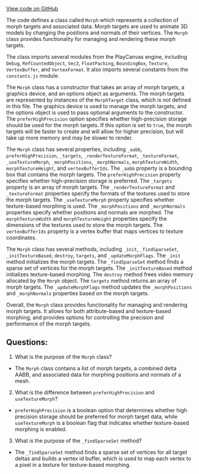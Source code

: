 [View code on GitHub](https://github.com/playcanvas/engine/src/scene/morph.js)

The code defines a class called `Morph` which represents a collection of morph targets and associated data. Morph targets are used to animate 3D models by changing the positions and normals of their vertices. The `Morph` class provides functionality for managing and rendering these morph targets.

The class imports several modules from the PlayCanvas engine, including `Debug`, `RefCountedObject`, `Vec3`, `FloatPacking`, `BoundingBox`, `Texture`, `VertexBuffer`, and `VertexFormat`. It also imports several constants from the `constants.js` module.

The `Morph` class has a constructor that takes an array of morph targets, a graphics device, and an options object as arguments. The morph targets are represented by instances of the `MorphTarget` class, which is not defined in this file. The graphics device is used to manage the morph targets, and the options object is used to pass optional arguments to the constructor. The `preferHighPrecision` option specifies whether high-precision storage should be used for the morph targets. If this option is set to `true`, the morph targets will be faster to create and will allow for higher precision, but will take up more memory and may be slower to render.

The `Morph` class has several properties, including `_aabb`, `preferHighPrecision`, `_targets`, `_renderTextureFormat`, `_textureFormat`, `_useTextureMorph`, `_morphPositions`, `_morphNormals`, `morphTextureWidth`, `morphTextureHeight`, and `vertexBufferIds`. The `_aabb` property is a bounding box that contains the morph targets. The `preferHighPrecision` property specifies whether high-precision storage is preferred. The `_targets` property is an array of morph targets. The `_renderTextureFormat` and `_textureFormat` properties specify the formats of the textures used to store the morph targets. The `_useTextureMorph` property specifies whether texture-based morphing is used. The `_morphPositions` and `_morphNormals` properties specify whether positions and normals are morphed. The `morphTextureWidth` and `morphTextureHeight` properties specify the dimensions of the textures used to store the morph targets. The `vertexBufferIds` property is a vertex buffer that maps vertices to texture coordinates.

The `Morph` class has several methods, including `_init`, `_findSparseSet`, `_initTextureBased`, `destroy`, `targets`, and `_updateMorphFlags`. The `_init` method initializes the morph targets. The `_findSparseSet` method finds a sparse set of vertices for the morph targets. The `_initTextureBased` method initializes texture-based morphing. The `destroy` method frees video memory allocated by the `Morph` object. The `targets` method returns an array of morph targets. The `_updateMorphFlags` method updates the `_morphPositions` and `_morphNormals` properties based on the morph targets.

Overall, the `Morph` class provides functionality for managing and rendering morph targets. It allows for both attribute-based and texture-based morphing, and provides options for controlling the precision and performance of the morph targets.
## Questions: 
 1. What is the purpose of the `Morph` class?
- The `Morph` class contains a list of morph targets, a combined delta AABB, and associated data for morphing positions and normals of a mesh.
2. What is the difference between `preferHighPrecision` and `useTextureMorph`?
- `preferHighPrecision` is a boolean option that determines whether high precision storage should be preferred for morph target data, while `useTextureMorph` is a boolean flag that indicates whether texture-based morphing is enabled.
3. What is the purpose of the `_findSparseSet` method?
- The `_findSparseSet` method finds a sparse set of vertices for all target deltas and builds a vertex id buffer, which is used to map each vertex to a pixel in a texture for texture-based morphing.